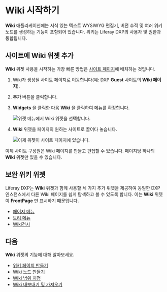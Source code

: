 # Wiki 시작하기

**Wiki** 애플리케이션에는 서식 있는 텍스트 WYSIWYG 편집기, 버전 추적 및 여러 위키 노드를 생성하는 기능이 포함되어 있습니다. 위키는 Liferay DXP의 사용자 및 권한과 통합됩니다.

## 사이트에 Wiki 위젯 추가

**Wiki** 위젯 사용을 시작하는 가장 빠른 방법은 [사이트 페이지](../../site-building/creating-pages/understanding-pages/understanding-pages.md)에 배치하는 것입니다.

1. Wiki가 생성될 사이트 페이지로 이동합니다(예: DXP **Guest** 사이트의 **Wiki 페이지**).
1. **추가** 버튼을 클릭합니다.
1. **Widgets** 을 클릭한 다음 **Wiki** 을 클릭하여 메뉴를 확장합니다.

    ![위젯 메뉴에서 Wiki 위젯을 선택합니다.](./getting-started-with-wikis/images/01.png)

1. **Wiki** 위젯을 페이지의 원하는 사이트로 끌어다 놓습니다.

    ![이제 위젯이 사이트 페이지에 있습니다.](./getting-started-with-wikis/images/02.png)

이제 사이트 구성원은 Wiki 페이지를 만들고 편집할 수 있습니다. 페이지당 하나의 **Wiki** 위젯만 있을 수 있습니다.

## 보완 위키 위젯

Liferay DXP는 **Wiki** 위젯과 함께 사용할 세 가지 추가 위젯을 제공하여 동일한 DXP 인스턴스에서 다른 Wiki 페이지를 쉽게 탐색하고 볼 수 있도록 합니다. 이는 **Wiki** 위젯이 **FrontPage** 만 표시하기 때문입니다.

* [페이지 메뉴](./using-the-page-menu-widget.md)
* [트리 메뉴](./using-the-tree-menu-widget.md)
* [Wiki전시](./using-the-wiki-display-widget.md)

## 다음

**Wiki** 위젯의 기능에 대해 알아보세요.

* [위키 페이지 만들기](./creating-wiki-pages.md)
* [Wiki 노드 만들기](./creating-a-node.md)
* [Wiki 범위 지정](./scoping-your-wikis.md)
* [Wiki 내보내기 및 가져오기](./exporting-and-importing-a-wiki.md)
